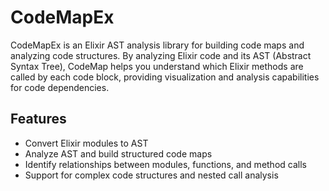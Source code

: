 # CodeMapEx
 
CodeMapEx is an Elixir AST analysis library for building code maps and analyzing code structures. By analyzing Elixir code and its AST (Abstract Syntax Tree), CodeMap helps you understand which Elixir methods are called by each code block, providing visualization and analysis capabilities for code dependencies.

## Features

- Convert Elixir modules to AST
- Analyze AST and build structured code maps
- Identify relationships between modules, functions, and method calls
- Support for complex code structures and nested call analysis
